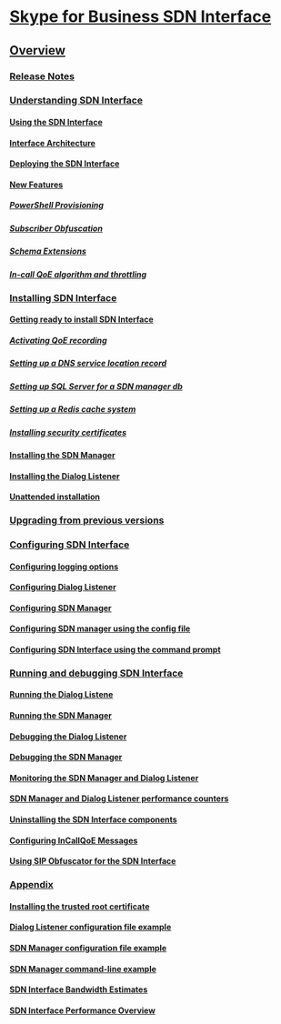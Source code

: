 
  

# [Skype for Business SDN Interface](articles/skype-for-business-sdn-interface.md)
## [Overview](articles/overview.md)
### [Release Notes](articles/release-notes.md)
### [Understanding SDN Interface](articles/understanding-sdn-interface.md)
#### [Using the SDN Interface](articles/using-the-sdn-interface.md)
#### [Interface Architecture](articles/interface-architecture.md)
#### [Deploying the SDN Interface](articles/deploying-the-sdn-interface.md)
#### [New Features](articles/new-features.md)
##### [PowerShell Provisioning](articles/powershell-provisioning.md)
##### [Subscriber Obfuscation](articles/subscriber-obfuscation.md)
##### [Schema Extensions](articles/schema-extensions.md)
##### [In-call QoE algorithm and throttling](articles/in-call-qoe-algorithm-and-throttling.md)
### [Installing SDN Interface](articles/installing-sdn-interface.md)
#### [Getting ready to install SDN Interface](articles/getting-ready-to-install-sdn-interface.md)
##### [Activating QoE recording](articles/activating-qoe-recording.md)
##### [Setting up a DNS service location record](articles/setting-up-a-dns-service-location-record.md)
##### [Setting up SQL Server for a SDN manager db](articles/setting-up-sql-server-for-a-sdn-manager-db.md)
##### [Setting up a Redis cache system](articles/setting-up-a-redis-cache-system.md)
##### [Installing security certificates](articles/installing-security-certificates.md)
#### [Installing the SDN Manager](articles/installing-the-sdn-manager.md)
#### [Installing the Dialog Listener](articles/installing-the-dialog-listener.md)
#### [Unattended installation](articles/unattended-installation.md)
### [Upgrading from previous versions](articles/upgrading-from-previous-versions.md)
### [Configuring SDN Interface](articles/configuring-sdn-interface.md)
#### [Configuring  logging options](articles/configuring-logging-options.md)
#### [Configuring Dialog Listener](articles/configuring-dialog-listener.md)
#### [Configuring SDN Manager](articles/configuring-sdn-manager.md)
#### [Configuring SDN manager using the config file](articles/configuring-sdn-manager-using-the-config-file.md)
#### [Configuring SDN Interface using the command prompt](articles/configuring-sdn-interface-using-the-command-prompt.md)
### [Running and debugging SDN Interface](articles/running-and-debugging-sdn-interface.md)
#### [Running the Dialog Listene](articles/running-the-dialog-listene.md)
#### [Running the SDN Manager](articles/running-the-sdn-manager.md)
#### [Debugging the Dialog Listener](articles/debugging-the-dialog-listener.md)
#### [Debugging the SDN Manager](articles/debugging-the-sdn-manager.md)
#### [Monitoring the SDN Manager and Dialog Listener](articles/monitoring-the-sdn-manager-and-dialog-listener.md)
#### [SDN Manager and Dialog Listener performance counters](articles/sdn-manager-and-dialog-listener-performance-counters.md)
#### [Uninstalling the SDN Interface components](articles/uninstalling-the-sdn-interface-components.md)
#### [Configuring InCallQoE Messages](articles/configuring-incallqoe-messages.md)
#### [Using SIP Obfuscator for the SDN Interface](articles/using-sip-obfuscator-for-the-sdn-interface.md)
### [Appendix](articles/appendix.md)
#### [Installing the trusted root certificate](articles/installing-the-trusted-root-certificate.md)
#### [Dialog Listener configuration file example](articles/dialog-listener-configuration-file-example.md)
#### [SDN Manager configuration file example](articles/sdn-manager-configuration-file-example.md)
#### [SDN Manager command-line example](articles/sdn-manager-command-line-example.md)
#### [SDN Interface Bandwidth Estimates](articles/sdn-interface-bandwidth-estimates.md)
#### [SDN Interface Performance Overview](articles/sdn-interface-performance-overview.md)

